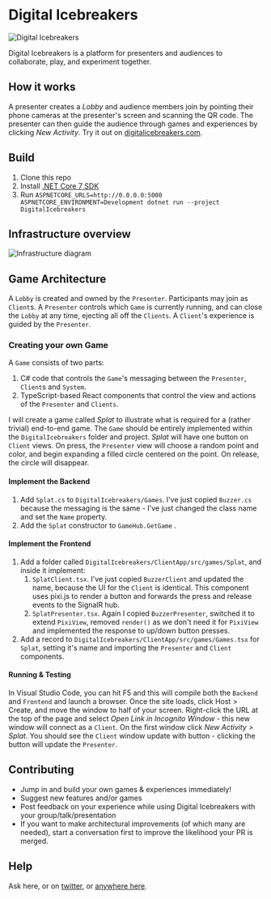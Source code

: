 # Digital Icebreakers

![Digital Icebreakers](https://raw.githubusercontent.com/staff0rd/DigitalIcebreakers/master/DigitalIcebreakers/ClientApp/public/img/digital-icebreakers.jpg)

Digital Icebreakers is a platform for presenters and audiences to collaborate, play, and experiment together.

## How it works

A presenter creates a _Lobby_ and audience members join by pointing their phone cameras at the presenter's screen and scanning the QR code. The presenter can then guide the audience through games and experiences by clicking _New Activity_. Try it out on [digitalicebreakers.com](https://digitalicebreakers.com).

## Build

1. Clone this repo
1. Install [.NET Core 7 SDK](https://dot.net)
1. Run `ASPNETCORE_URLS=http://0.0.0.0:5000 ASPNETCORE_ENVIRONMENT=Development dotnet run --project DigitalIcebreakers`

## Infrastructure overview

![Infrastructure diagram](/docs/overview.png)

## Game Architecture

A `Lobby` is created and owned by the `Presenter`. Participants may join as `Client`s. A `Presenter` controls which `Game` is currently running, and can close the `Lobby` at any time, ejecting all off the `Clients`. A `Client`'s experience is guided by the `Presenter`.

### Creating your own Game

A `Game` consists of two parts:

1. C# code that controls the `Game`'s messaging between the `Presenter`, `Client`s and `System`.
1. TypeScript-based React components that control the view and actions of the `Presenter` and `Clients`.

I will create a game called _Splat_ to illustrate what is required for a (rather trivial) end-to-end game. The `Game` should be entirely implemented within the `DigitalIcebreakers` folder and project. _Splat_ will have one button on `Client` views. On press, the `Presenter` view will choose a random point and color, and begin expanding a filled circle centered on the point. On release, the circle will disappear.

#### Implement the Backend

1. Add `Splat.cs` to `DigitalIcebreakers/Games`. I've just copied `Buzzer.cs` because the messaging is the same - I've just changed the class name and set the `Name` property.
1. Add the `Splat` constructor to `GameHub.GetGame` .

#### Implement the Frontend

1. Add a folder called `DigitalIcebreakers/ClientApp/src/games/Splat`, and inside it implement:
   1. `SplatClient.tsx`. I've just copied `BuzzerClient` and updated the name, because the UI for the `Client` is identical. This component uses pixi.js to render a button and forwards the press and release events to the SignalR hub.
   1. `SplatPresenter.tsx`. Again I copied `BuzzerPresenter`, switched it to extend `PixiView`, removed `render()` as we don't need it for `PixiView` and implemented the response to up/down button presses.
1. Add a record to `DigitalIcebreakers/ClientApp/src/games/Games.tsx` for `Splat`, setting it's name and importing the `Presenter` and `Client` components.

#### Running & Testing

In Visual Studio Code, you can hit F5 and this will compile both the `Backend` and `Frontend` and launch a browser. Once the site loads, click Host > Create, and move the window to half of your screen. Right-click the URL at the top of the page and select _Open Link in Incognito Window_ - this new window will connect as a `Client`. On the first window click _New Activity > Splat_. You should see the `Client` window update with button - clicking the button will update the `Presenter`.

## Contributing

- Jump in and build your own games & experiences immediately!
- Suggest new features and/or games
- Post feedback on your experience while using Digital Icebreakers with your group/talk/presentation
- If you want to make architectural improvements (of which many are needed), start a conversation first to improve the likelihood your PR is merged.

## Help

Ask here, or on [twitter](https://twitter.com/staff0rd), or [anywhere here](https://staffordwilliams.com/about/).
